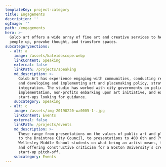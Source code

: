 ```yaml
---
templateKey: project-category
title: Engagements
description: ''
ogImage: ''
path: /engagements
hero: >-
  Golob art offers a wide array of fine art and creative services to help lift
  people up, provoke thought, and transform spaces. 
subcategorySections:
  - alt: a
    image: /assets/kaleidoscope.webp
    linkContent: Speaking
    external: false
    linkPath: /projects/speaking
    md_description: >-
      Golob Art has experience engaging with communities, conducting research,
      and developing and implementing art and placemaking policy, strategy, and
      integration. The studio has worked with city governments on policy and
      implementation, non-profits embarking upon art initiative, and early stage
      start-ups looking for guidance.
    subcategory: Speaking
  - alt: c
    image: /assets/img-20190220-wa0005-1-.jpg
    linkContent: Events
    external: false
    linkPath: /projects/events
    md_description: >-
      These range from presentations on the values of public art and placemaking
      to the Braintree City Council, to presentations to 400 6th and 7th grade
      Wellesley Middle School students on what being an artist means, to judging
      and offering constructive criticism for a Boston University’s creative
      start-up pitch-off.
    subcategory: Events
---
```


